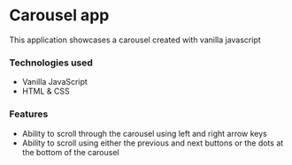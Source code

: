 # Carousel app

This application showcases a carousel created with vanilla javascript

### Technologies used

- Vanilla JavaScript
- HTML & CSS

### Features

- Ability to scroll through the carousel using left and right arrow keys
- Ability to scroll using either the previous and next buttons or the dots at the bottom of the carousel
